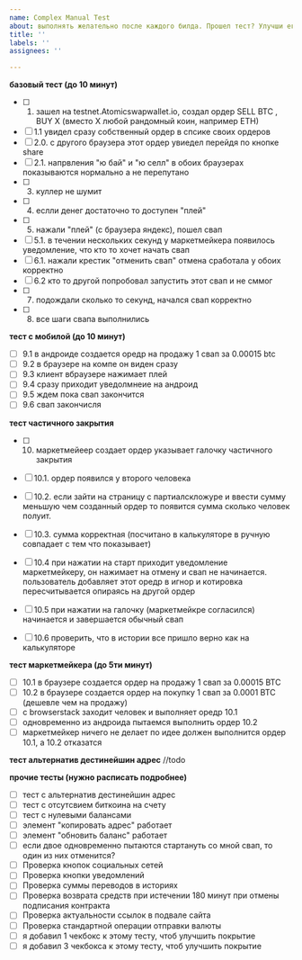 ```yaml
---
name: Complex Manual Test
about: выполнять желательно после каждого билда. Прошел тест? Улучши его, добавь чекбоксы
title: ''
labels: ''
assignees: ''

---
```


**базовый тест (до 10 минут)**
- [ ] 1. зашел на testnet.Atomicswapwallet.io, создал ордер SELL BTC , BUY X (вместо X любой рандомный коин, например ETH)
- [ ] 1.1 увидел сразу собственный ордер в спсике своих ордеров
- [ ] 2.0. с другого браузера этот ордер увиедел перейдя по кнопке share
- [ ] 2.1. напрвления "ю бай" и "ю селл" в обоих браузерах показываются нормально а не перепутано
- [ ] 3. куллер не шумит
- [ ] 4. еслли денег достаточно то доступен "плей"
- [ ] 5. нажали "плей" (с браузера яндекс), пошел свап
- [ ] 5.1. в течении нескольких секунд у маркетмейкера появилось уведомление, что кто то хочет начать свап
- [ ] 6.1. нажали крестик "отменить свап" отмена сработала у обоих корректно
- [ ] 6.2 кто то другой попробовал запустить этот свап и не сммог
- [ ] 7. подождали сколько то секунд, начался свап корректно
- [ ] 8. все шаги свапа выполнились



**тест с мобилой (до 10 минут)**
- [ ] 9.1 в андроиде создается оредр на продажу 1 свап за 0.00015 btc
- [ ] 9.2 в браузере на компе он виден сразу
- [ ] 9.3 клиент  вбраузере нажимает плей
- [ ] 9.4 сразу приходит уведолмнеие на андроид
- [ ] 9.5 ждем пока свап закончится
- [ ] 9.6 свап закончисля

**тест частичного закрытия**
- [ ] 10. маркетмейеер создает ордер указывает галочку частичного закрытия
- [ ] 10.1. ордер появился у второго человека
- [ ] 10.2. если зайти на страницу с партиалскложуре и ввести сумму меньшую чем созданный ордер то появится сумма сколько человек полуит.
- [ ] 10.3. сумма корректная (посчитано в калькуляторе в ручную совпадает с тем что показывает)
- [ ] 10.4 при нажатии на старт приходит уведомление маркетмейкеру, он нажимает на отмену и свап не начинается. пользователь добавляет  этот оредр в игнор и котировка пересчитывается опираясь на другой ордер
- [ ] 10.5 при нажатии на галочку (маркетмейкре согласился) начинается и завершается обычный свап
- [ ] 10.6 проверить, что в истории все пришло верно как на калькуляторе


**тест маркетмейкера (до 5ти минут)**
- [ ] 10.1 в браузере создается ордер на продажу 1 свап за 0.00015 BTC
- [ ] 10.2 в браузере создается ордер на покупку 1 свап за 0.0001 BTC (дешевле чем на продажу)
- [ ] с browserstack заходит человек и выполняет оредр 10.1
- [ ] одновременно из андроида пытаемся выполнить ордер 10.2
- [ ] маркетмейкер ничего не делает по идее должен выполнится ордер 10.1, а 10.2 отказатся

**тест альтернатив дестинейшин адрес**
//todo

**прочие тесты (нужно расписать подробнее)**
- [ ]  тест с альтернатив дестинейшин адрес
- [ ]  тест с отсутсвием биткоина на счету
- [ ]  тест с нулевыми балансами
- [ ]  элемент "копировать адрес" работает
- [ ]  элемент "обновить баланс" работает
- [ ]  если двое одновременно пытаются стартануть со мной свап, то один из них отменится?
- [ ] Проверка кнопок социальных сетей
- [ ] Проверка кнопки уведомлений
- [ ] Проверка суммы переводов в историях
- [ ] Проверка возврата средств при истечении 180 минут при отмены подписания контракта
- [ ] Проверка актуальности ссылок в подвале сайта
- [ ] Проверка стандартной операции отправки валюты
- [ ]  я добавил 1 чекбокс к этому тесту, чтоб улучшить покрытие 
- [ ]  я добавил 3 чекбокса к этому тесту, чтоб улучшить покрытие
